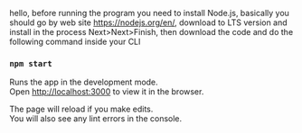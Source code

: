 hello, before running the program you need to install Node.js, basically you should go by web site https://nodejs.org/en/, download to LTS version and install in the process Next>Next>Finish, then download the code and do the following command inside your CLI

### `npm start`

Runs the app in the development mode.\
Open [http://localhost:3000](http://localhost:3000) to view it in the browser.

The page will reload if you make edits.\
You will also see any lint errors in the console.

